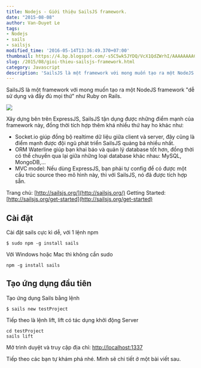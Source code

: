 ```yaml
---
title: Nodejs - Giới thiệu SailsJS framework.
date: "2015-08-08"
author: Van-Duyet Le
tags:
- Nodejs
- sails
- sailsjs
modified_time: '2016-05-14T13:36:49.370+07:00'
thumbnail: https://4.bp.blogspot.com/-s5C5wk5JYDQ/VcX1QdZWrhI/AAAAAAAACs8/Kw28tJWqIzY/s1600/sailsjs.PNG
slug: /2015/08/gioi-thieu-sailsjs-framework.html
category: Javascript
description: 'SailsJS là một framework với mong muốn tạo ra một NodeJS framework "dễ sử dụng và đầy đủ mọi thứ" như Ruby on Rails.'
---
```


SailsJS là một framework với mong muốn tạo ra một NodeJS framework "dễ sử dụng và đầy đủ mọi thứ" như Ruby on Rails.

![](https://4.bp.blogspot.com/-s5C5wk5JYDQ/VcX1QdZWrhI/AAAAAAAACs8/Kw28tJWqIzY/s1600/sailsjs.PNG)

Xây dựng bên trên ExpressJS, SailsJS tận dụng được những điểm mạnh của framework này, đồng thời tích hợp thêm khá nhiều thứ hay ho khác như:

- Socket.io giúp đồng bộ realtime dữ liệu giữa client và server, đây cũng là điểm mạnh được đội ngũ phát triển SailsJS quảng bá nhiều nhất.
- ORM Waterline giúp bạn khai báo và quản lý database tốt hơn, đồng thời có thể chuyển qua lại giữa những loại database khác nhau: MySQL, MongoDB,...
- MVC model: Nếu dùng ExpressJS, bạn phải tự config để có được một cấu trúc source theo mô hình này, thì với SailsJS, nó đã được tích hợp sẵn.

Trang chủ: [http://sailsjs.org/](http://sailsjs.org/)
Getting Started: [http://sailsjs.org/get-started](http://sailsjs.org/get-started)

## Cài đặt

Cài đặt sails cực kì dễ, với 1 lệnh npm 

```
$ sudo npm -g install sails
```

Với Windows hoặc Mac thì không cần sudo

```
npm -g install sails
```

## Tạo ứng dụng đầu tiên

Tạo ứng dụng Sails bằng lệnh

```
$ sails new testProject
```

Tiếp theo là lệnh lift, lift có tác dụng khởi động Server

```
cd testProject
sails lift
```

Mở trình duyệt và truy cập địa chỉ: [http://localhost:1337](http://localhost:1337/)

Tiếp theo các bạn tự khám phá nhé. Mình sẽ chi tiết ở một bài viết sau.
